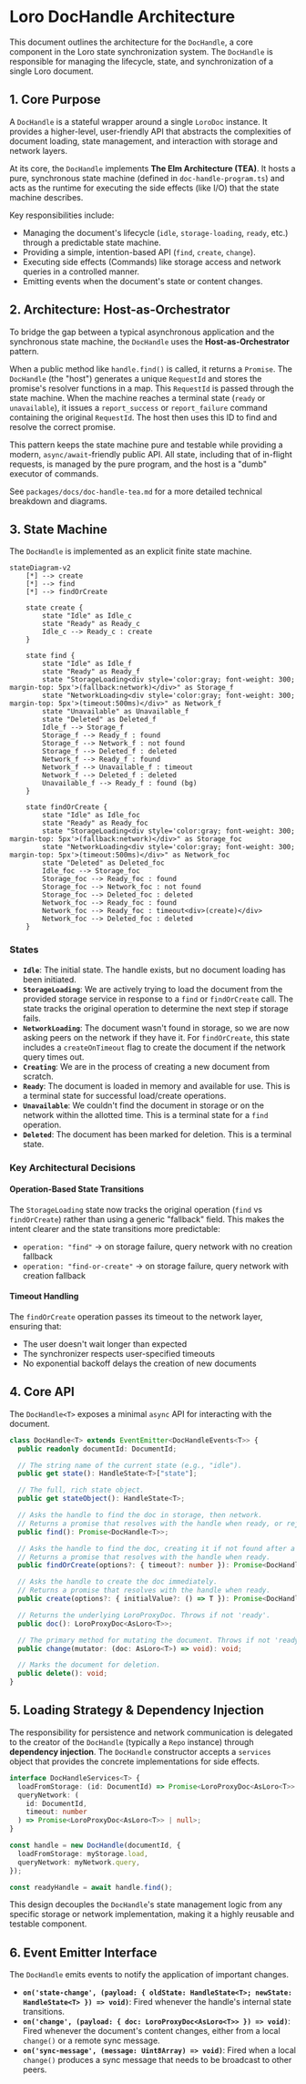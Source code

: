 # Loro DocHandle Architecture

This document outlines the architecture for the `DocHandle`, a core component in the Loro state synchronization system. The `DocHandle` is responsible for managing the lifecycle, state, and synchronization of a single Loro document.

## 1. Core Purpose

A `DocHandle` is a stateful wrapper around a single `LoroDoc` instance. It provides a higher-level, user-friendly API that abstracts the complexities of document loading, state management, and interaction with storage and network layers.

At its core, the `DocHandle` implements **The Elm Architecture (TEA)**. It hosts a pure, synchronous state machine (defined in `doc-handle-program.ts`) and acts as the runtime for executing the side effects (like I/O) that the state machine describes.

Key responsibilities include:

- Managing the document's lifecycle (`idle`, `storage-loading`, `ready`, etc.) through a predictable state machine.
- Providing a simple, intention-based API (`find`, `create`, `change`).
- Executing side effects (Commands) like storage access and network queries in a controlled manner.
- Emitting events when the document's state or content changes.

## 2. Architecture: Host-as-Orchestrator

To bridge the gap between a typical asynchronous application and the synchronous state machine, the `DocHandle` uses the **Host-as-Orchestrator** pattern.

When a public method like `handle.find()` is called, it returns a `Promise`. The `DocHandle` (the "host") generates a unique `RequestId` and stores the promise's resolver functions in a map. This `RequestId` is passed through the state machine. When the machine reaches a terminal state (`ready` or `unavailable`), it issues a `report_success` or `report_failure` command containing the original `RequestId`. The host then uses this ID to find and resolve the correct promise.

This pattern keeps the state machine pure and testable while providing a modern, `async/await`-friendly public API. All state, including that of in-flight requests, is managed by the pure program, and the host is a "dumb" executor of commands.

See `packages/docs/doc-handle-tea.md` for a more detailed technical breakdown and diagrams.

## 3. State Machine

The `DocHandle` is implemented as an explicit finite state machine.

```mermaid
stateDiagram-v2
    [*] --> create
    [*] --> find
    [*] --> findOrCreate

    state create {
        state "Idle" as Idle_c
        state "Ready" as Ready_c
        Idle_c --> Ready_c : create
    }

    state find {
        state "Idle" as Idle_f
        state "Ready" as Ready_f
        state "StorageLoading<div style='color:gray; font-weight: 300; margin-top: 5px'>(fallback:network)</div>" as Storage_f
        state "NetworkLoading<div style='color:gray; font-weight: 300; margin-top: 5px'>(timeout:500ms)</div>" as Network_f
        state "Unavailable" as Unavailable_f
        state "Deleted" as Deleted_f
        Idle_f --> Storage_f
        Storage_f --> Ready_f : found
        Storage_f --> Network_f : not found
        Storage_f --> Deleted_f : deleted
        Network_f --> Ready_f : found
        Network_f --> Unavailable_f : timeout
        Network_f --> Deleted_f : deleted
        Unavailable_f --> Ready_f : found (bg)
    }

    state findOrCreate {
        state "Idle" as Idle_foc
        state "Ready" as Ready_foc
        state "StorageLoading<div style='color:gray; font-weight: 300; margin-top: 5px'>(fallback:network)</div>" as Storage_foc
        state "NetworkLoading<div style='color:gray; font-weight: 300; margin-top: 5px'>(timeout:500ms)</div>" as Network_foc
        state "Deleted" as Deleted_foc
        Idle_foc --> Storage_foc
        Storage_foc --> Ready_foc : found
        Storage_foc --> Network_foc : not found
        Storage_foc --> Deleted_foc : deleted
        Network_foc --> Ready_foc : found
        Network_foc --> Ready_foc : timeout<div>(create)</div>
        Network_foc --> Deleted_foc : deleted
    }
```

### States

- **`Idle`**: The initial state. The handle exists, but no document loading has been initiated.
- **`StorageLoading`**: We are actively trying to load the document from the provided storage service in response to a `find` or `findOrCreate` call. The state tracks the original operation to determine the next step if storage fails.
- **`NetworkLoading`**: The document wasn't found in storage, so we are now asking peers on the network if they have it. For `findOrCreate`, this state includes a `createOnTimeout` flag to create the document if the network query times out.
- **`Creating`**: We are in the process of creating a new document from scratch.
- **`Ready`**: The document is loaded in memory and available for use. This is a terminal state for successful load/create operations.
- **`Unavailable`**: We couldn't find the document in storage or on the network within the allotted time. This is a terminal state for a `find` operation.
- **`Deleted`**: The document has been marked for deletion. This is a terminal state.

### Key Architectural Decisions

#### Operation-Based State Transitions

The `StorageLoading` state now tracks the original operation (`find` vs `findOrCreate`) rather than using a generic "fallback" field. This makes the intent clearer and the state transitions more predictable:

- `operation: "find"` → on storage failure, query network with no creation fallback
- `operation: "find-or-create"` → on storage failure, query network with creation fallback

#### Timeout Handling

The `findOrCreate` operation passes its timeout to the network layer, ensuring that:

- The user doesn't wait longer than expected
- The synchronizer respects user-specified timeouts
- No exponential backoff delays the creation of new documents

## 4. Core API

The `DocHandle<T>` exposes a minimal `async` API for interacting with the document.

```typescript
class DocHandle<T> extends EventEmitter<DocHandleEvents<T>> {
  public readonly documentId: DocumentId;

  // The string name of the current state (e.g., "idle").
  public get state(): HandleState<T>["state"];

  // The full, rich state object.
  public get stateObject(): HandleState<T>;

  // Asks the handle to find the doc in storage, then network.
  // Returns a promise that resolves with the handle when ready, or rejects if unavailable.
  public find(): Promise<DocHandle<T>>;

  // Asks the handle to find the doc, creating it if not found after a timeout.
  // Returns a promise that resolves with the handle when ready.
  public findOrCreate(options?: { timeout?: number }): Promise<DocHandle<T>>;

  // Asks the handle to create the doc immediately.
  // Returns a promise that resolves with the handle when ready.
  public create(options?: { initialValue?: () => T }): Promise<DocHandle<T>>;

  // Returns the underlying LoroProxyDoc. Throws if not 'ready'.
  public doc(): LoroProxyDoc<AsLoro<T>>;

  // The primary method for mutating the document. Throws if not 'ready'.
  public change(mutator: (doc: AsLoro<T>) => void): void;

  // Marks the document for deletion.
  public delete(): void;
}
```

## 5. Loading Strategy & Dependency Injection

The responsibility for persistence and network communication is delegated to the creator of the `DocHandle` (typically a `Repo` instance) through **dependency injection**. The `DocHandle` constructor accepts a `services` object that provides the concrete implementations for side effects.

```typescript
interface DocHandleServices<T> {
  loadFromStorage: (id: DocumentId) => Promise<LoroProxyDoc<AsLoro<T>> | null>;
  queryNetwork: (
    id: DocumentId,
    timeout: number
  ) => Promise<LoroProxyDoc<AsLoro<T>> | null>;
}

const handle = new DocHandle(documentId, {
  loadFromStorage: myStorage.load,
  queryNetwork: myNetwork.query,
});

const readyHandle = await handle.find();
```

This design decouples the `DocHandle`'s state management logic from any specific storage or network implementation, making it a highly reusable and testable component.

## 6. Event Emitter Interface

The `DocHandle` emits events to notify the application of important changes.

- **`on('state-change', (payload: { oldState: HandleState<T>; newState: HandleState<T> }) => void)`**: Fired whenever the handle's internal state transitions.
- **`on('change', (payload: { doc: LoroProxyDoc<AsLoro<T>> }) => void)`**: Fired whenever the document's content changes, either from a local `change()` or a remote sync message.
- **`on('sync-message', (message: Uint8Array) => void)`**: Fired when a local `change()` produces a sync message that needs to be broadcast to other peers.
